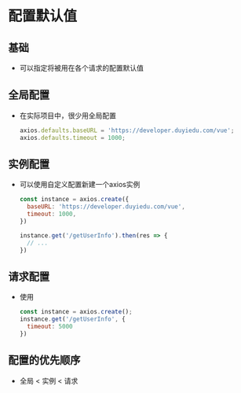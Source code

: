 # 配置默认值

## 基础

+ 可以指定将被用在各个请求的配置默认值

## 全局配置

+ 在实际项目中，很少用全局配置

    ```js
    axios.defaults.baseURL = 'https://developer.duyiedu.com/vue';
    axios.defaults.timeout = 1000;
    ```

## 实例配置

+ 可以使用自定义配置新建一个axios实例

    ```js
    const instance = axios.create({
      baseURL: 'https://developer.duyiedu.com/vue',
      timeout: 1000,
    })

    instance.get('/getUserInfo').then(res => {
      // ...
    })
    ```

## 请求配置

+ 使用

    ```js
    const instance = axios.create();
    instance.get('/getUserInfo', {
      timeout: 5000
    })
    ```

## 配置的优先顺序

+ 全局 < 实例 < 请求
